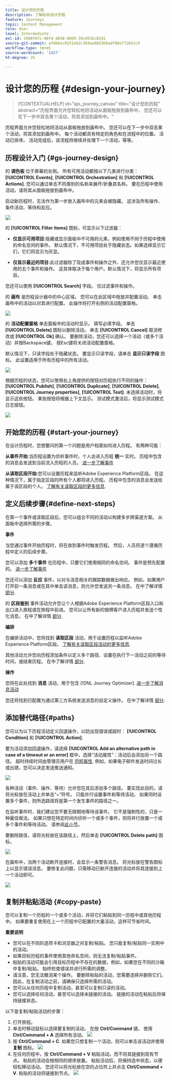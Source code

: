 ```yaml
---
title: 设计您的历程
description: 了解如何设计历程
feature: Journeys
topic: Content Management
role: User
level: Intermediate
exl-id: 1998f6fc-60fd-4038-8669-39cd55bc02d1
source-git-commit: afd6bec0151eb2c369ae68d369adf98e772841c9
workflow-type: tm+mt
source-wordcount: '1457'
ht-degree: 3%

---
```


# 设计您的历程 {#design-your-journey}

>[!CONTEXTUALHELP]
>id="ajo_journey_canvas"
>title="设计您的历程"
>abstract="历程界面允许您轻松地将活动从面板拖放到画布中。 您还可以在下一步中双击某个活动，将其添加到画布中。"

历程界面允许您轻松地将活动从面板拖放到画布中。 您还可以在下一步中双击某个活动，将其添加到画布中。 每个活动都具有特定的角色和在流程中的位置。 活动已排序。 活动完成后，该流程将继续并处理下一个活动，等等。

## 历程设计入门 {#gs-journey-design}

的 **调色板** 位于屏幕的左侧。 所有可用活动都按以下几类进行分类： **[!UICONTROL Events]**, **[!UICONTROL Orchestration]** 和 **[!UICONTROL Actions]**. 您可以通过单击不同类别的名称来展开/折叠其名称。 要在历程中使用活动，请将其从面板拖放到画布中。

启动新历程时，无法作为第一步放入画布中的元素会被隐藏。 这涉及所有操作、条件活动、等待和反应。

![](assets/journey38.png)

的 **[!UICONTROL Filter items]** 图标，可显示以下过滤器：

* **仅显示可用项目**:隐藏或显示面板中不可用的元素，例如使用不同于历程中使用的命名空间的事件。 默认情况下，不可用项目处于隐藏状态。如果选择显示它们，它们将显示为灰显。

* **仅显示最近的项目**:此过滤器除了现成事件和操作之外，还允许您仅显示最近使用的五个事件和操作。 这具体取决于每个用户。默认情况下，将显示所有项目。

您还可以使用 **[!UICONTROL Search]** 字段。 仅过滤事件和操作。

的 **画布** 是历程设计器中的中心区域。 您可以在此区域中拖放并配置活动。 单击画布中的活动以对其进行配置。 此操作将打开右侧的活动配置窗格。

![](assets/journey39.png)

的 **活动配置窗格** 单击面板中的活动时显示。 填写必填字段。 单击 **[!UICONTROL Delete]** 图标以删除活动。 单击 **[!UICONTROL Cancel]** 取消修改或 **[!UICONTROL Ok]** 确认。 要删除活动，您还可以选择一个活动（或多个活动）并按Backspace键。 按Esc键将关闭活动配置窗格。

默认情况下，只读字段处于隐藏状态。 要显示只读字段，请单击 **显示只读字段** 图标。 此设置适用于所有历程中的所有活动。

![](assets/journey59bis.png)

根据历程的状态，您可以使用右上角提供的按钮对历程执行不同的操作： **[!UICONTROL Publish]**, **[!UICONTROL Duplicate]**, **[!UICONTROL Delete]**, **[!UICONTROL Journey properties]**, **[!UICONTROL Test]**. 未选择活动时，将显示这些按钮。 某些按钮将根据上下文显示。 测试模式激活后，将显示测试模式日志按钮。

![](assets/journey41.png)

## 开始您的历程 {#start-your-journey}

在设计历程时，您想要问的第一个问题是用户档案如何进入历程。 有两种可能：

**从事件开始**:当历程设置为侦听事件时，个人会进入历程 **统一** 实时。 历程中包含的消息会发送到当前流入历程的人员。 [进一步了解事件](../event/about-events.md)

**从读取区段开始**:您可以设置历程来监听Adobe Experience Platform区段。 在这种情况下，属于指定区段的所有个人都将进入历程。 历程中包含的消息会发送给属于该区段的个人。 [了解有关读取区段的更多信息](read-segment.md).

## 定义后续步骤{#define-next-steps}

在第一个事件或读取区段后，您可以组合不同的活动以构建多步跨渠道方案。 从面板中选择所需的步骤。

**事件**

当您通过事件开始历程时，将在收到事件时触发历程。 然后，人员将逐个遵循历程中定义的后续步骤。

您可以添加 **多个事件** 在历程中，只要它们使用相同的命名空间。 事件是预先配置的。 [进一步了解事件](about-journey-activities.md#event-activities)

您还可以添加 **反应** 事件，以对与消息相关的跟踪数据做出响应。 例如，如果用户打开前一条消息或在其中单击该消息，则允许您发送另一条消息。 在中了解详情 [部分](reaction-events.md).

的 **区段鉴别** 事件活动允许您让个人根据Adobe Experience Platform区段入口和出口进入旅程或在旅程中前进。 您可以让所有新的银牌客户进入历程并发送个性化消息。 在中了解详情 [部分](segment-qualification-events.md).

**编排**

在编排活动中，您将找到 **读取区段** 活动，用于设置历程以监听Adobe Experience Platform区段。 [了解有关读取区段活动的更多信息](read-segment.md).

其他活动允许您向历程添加条件以定义多个路径、设置在执行下一活动之前的等待时间，或结束历程。 在中了解详情 [部分](about-journey-activities.md#orchestration-activities).

**操作**

您将在此处找到 **消息** 活动，用于包含 [!DNL Journey Optimizer]. [进一步了解消息活动](journeys-message.md)

您还将找到已配置为通过第三方系统发送消息的自定义操作。 在中了解详情 [部分](about-journey-activities.md#action-activities).

## 添加替代路径{#paths}

您可以为以下历程活动定义回退操作，以防出现错误或超时： **[!UICONTROL Condition]** 和 **[!UICONTROL Action]**.

要为活动添加回退操作，请选择 **[!UICONTROL Add an alternative path in case of a timeout or an error]** 框中，选择“活动属性”：活动后会添加另一个路径。 超时持续时间由管理员用户在 [历程属性](../building-journeys/journey-gs.md#change-properties). 例如，如果电子邮件发送时间过长或出错，您可以决定发送推送通知。

![](assets/journey42.png)

各种活动（事件、操作、等待）允许您在其后添加多个路径。 要实现此目的，请将光标放在活动上并单击“+”符号。 只能并行设置事件和等待活动。 如果同时设置多个事件，则所选路径将是第一个发生事件的路径之一。

在监听事件时，我们建议您不要无限期地等待该事件。 它不是强制性的，只是一种最佳做法。 如果只想在特定时间内侦听一个或多个事件，则将并行放置一个或多个事件和等待活动。 请参阅[此小节](../building-journeys/general-events.md#events-specific-time)。

要删除路径，请将光标放在该路径上，然后单击 **[!UICONTROL Delete path]** 图标。

![](assets/journey42ter.png)

在画布中，当两个活动断开连接时，会显示一条警告消息。 将光标放在警告图标上以显示错误消息。 要修复此问题，只需移动已断开连接的活动并将其连接到上一个活动即可。

![](assets/canvas-disconnected.png)

## 复制并粘贴活动 {#copy-paste}

您可以复制一个历程的一个或多个活动，并将它们粘贴到同一历程中或其他历程中。 如果要重复使用在上一个历程中已配置的大量活动，这样可节省时间。

**重要说明**

* 您可以在不同的选项卡和浏览器之间复制/粘贴。 您只能复制/粘贴同一实例中的活动。
* 如果目标历程的事件使用其他命名空间，则无法复制/粘贴事件。
* 粘贴的活动可能会引用目标历程中不存在的数据，例如，如果您在不同的沙箱中复制/粘贴。 始终检查错误并进行所需的调整。
* 请注意，您无法撤消某个操作。 要删除粘贴的活动，您需要选择并删除它们。 因此，在复制活动之前，请确保只选择所需的活动。
* 您可以从任何历程中复制活动，甚至可以复制只读的活动。
* 您可以选择任何活动，甚至可以选择未链接的活动。 链接的活动在粘贴后将保持链接状态。

以下是复制/粘贴活动的步骤：

1. 打开旅程。
1. 单击时移动鼠标以选择要复制的活动。 在按 **Ctrl/Command** 键。 使用 **Ctrl/Command + A** 选择所有活动。
   ![](assets/copy-paste1.png)
1. 按 **Ctrl/Command + C**.
如果您只想复制一个活动，则可以单击该活动并使用 **复制** 图标。
   ![](assets/copy-paste2.png)
1. 在任何历程中，按 **Ctrl/Command + V** 粘贴活动，而不将其链接到现有节点。 粘贴的活动会按相同的顺序放置。 粘贴活动后，将保持选中状态，以便轻松移动活动。 您还可以将光标放在空的占位符上并点击 **Ctrl/Command + V**. 粘贴的活动将链接到节点。
   ![](assets/copy-paste3.png)
